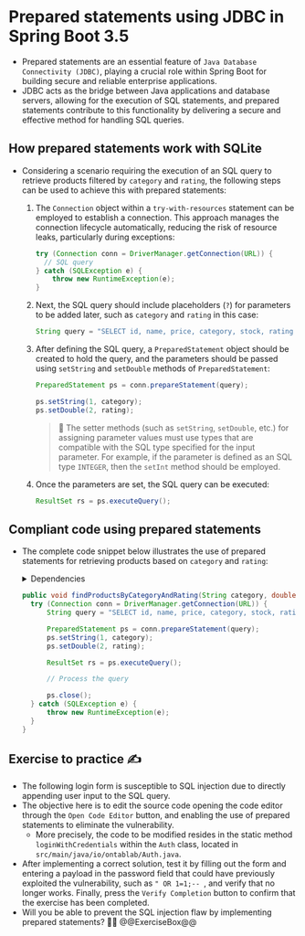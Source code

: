 # Prepared statements using JDBC in Spring Boot 3.5

* Prepared statements are an essential feature of `Java Database Connectivity (JDBC)`, playing a crucial role within Spring Boot for building secure and reliable enterprise applications.
* JDBC acts as the bridge between Java applications and database servers, allowing for the execution of SQL statements, and prepared statements contribute to this functionality by delivering a secure and effective method for handling SQL queries.

## How prepared statements work with SQLite

* Considering a scenario requiring the execution of an SQL query to retrieve products filtered by `category` and `rating`, the following steps can be used to achieve this with prepared statements:
  1. The `Connection` object within a `try-with-resources` statement can be employed to establish a connection. This approach manages the connection lifecycle automatically, reducing the risk of resource leaks, particularly during exceptions:

      ```java
      try (Connection conn = DriverManager.getConnection(URL)) {
        // SQL query
      } catch (SQLException e) {
          throw new RuntimeException(e);
      }
      ```

  1. Next, the SQL query should include placeholders (`?`) for parameters to be added later,  such as `category` and `rating` in this case:

      ```java
      String query = "SELECT id, name, price, category, stock, rating FROM products WHERE category = ? AND rating >= ?";
      ```

  1. After defining the SQL query, a `PreparedStatement` object should be created to hold the query, and the parameters should be passed using `setString` and `setDouble` methods of `PreparedStatement`:

      ```java
      PreparedStatement ps = conn.prepareStatement(query);

      ps.setString(1, category);
      ps.setDouble(2, rating);
      ```

      > :older_man: The setter methods (such as `setString`, `setDouble`, etc.) for assigning parameter values must use types that are compatible with the SQL type specified for the input parameter. For example, if the parameter is defined as an SQL type `INTEGER`, then the `setInt` method should be employed.

  1. Once the parameters are set, the SQL query can be executed:

      ```java
      ResultSet rs = ps.executeQuery();
      ```

## Compliant code using prepared statements

* The complete code snippet below illustrates the use of prepared statements for retrieving products based on `category` and `rating`:

  <details>
    <summary>Dependencies</summary>

    ```java
    import java.sql.Connection;
    import java.sql.PreparedStatement;
    import java.sql.ResultSet;
    import java.sql.SQLException;
    ```

  </details>
  
  ```java
  public void findProductsByCategoryAndRating(String category, double rating) {
    try (Connection conn = DriverManager.getConnection(URL)) {
        String query = "SELECT id, name, price, category, stock, rating FROM products WHERE category=? AND rating >= ?";

        PreparedStatement ps = conn.prepareStatement(query);
        ps.setString(1, category);
        ps.setDouble(2, rating);

        ResultSet rs = ps.executeQuery();

        // Process the query

        ps.close();
    } catch (SQLException e) {
        throw new RuntimeException(e);
    }
  }
  ```

## Exercise to practice :writing_hand:

* The following login form is susceptible to SQL injection due to directly appending user input to the SQL query.
* The objective here is to edit the source code opening the code editor through the `Open Code Editor` button, and enabling the use of prepared statements to eliminate the vulnerability.
  * More precisely, the code to be modified resides in the static method `loginWithCredentials` within the `Auth` class, located in `src/main/java/io/ontablab/Auth.java`.
* After implementing a correct solution, test it by filling out the form and entering a payload in the password field that could have previously exploited the vulnerability, such as `" OR 1=1;-- `, and verify that no longer works. Finally, press the `Verify Completion` button to confirm that the exercise has been completed.
* Will you be able to prevent the SQL injection flaw by implementing prepared statements? :slightly_smiling_face::muscle:
  @@ExerciseBox@@
